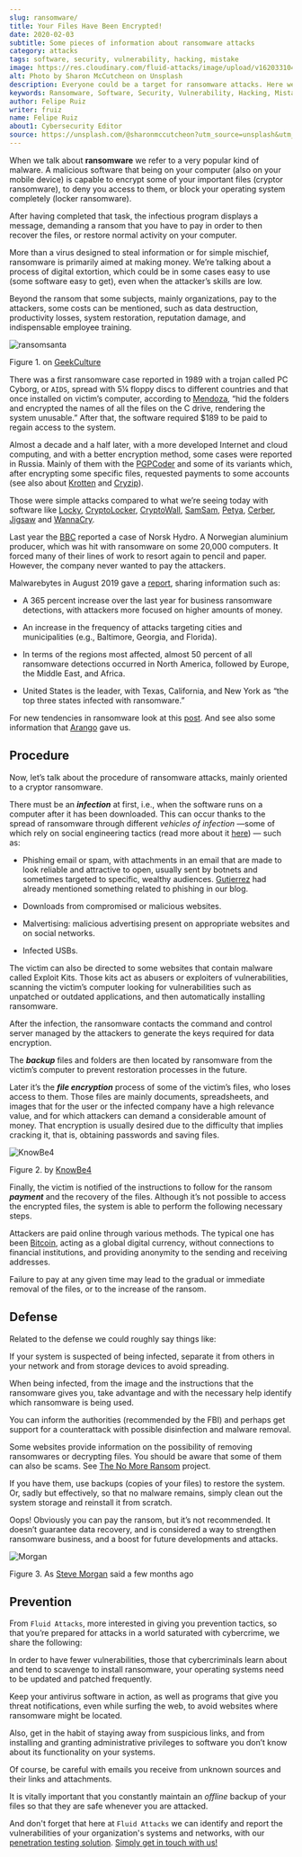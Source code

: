 ```yaml
---
slug: ransomware/
title: Your Files Have Been Encrypted!
date: 2020-02-03
subtitle: Some pieces of information about ransomware attacks
category: attacks
tags: software, security, vulnerability, hacking, mistake
image: https://res.cloudinary.com/fluid-attacks/image/upload/v1620331045/blog/ransomware/cover_c0iozv.webp
alt: Photo by Sharon McCutcheon on Unsplash
description: Everyone could be a target for ransomware attacks. Here we give an introduction to this topic and tips that could help you prevent being a victim.
keywords: Ransomware, Software, Security, Vulnerability, Hacking, Mistake, Information, Ethical Hacking, Pentesting
author: Felipe Ruiz
writer: fruiz
name: Felipe Ruiz
about1: Cybersecurity Editor
source: https://unsplash.com/@sharonmccutcheon?utm_source=unsplash&utm_medium=referral&utm_content=creditCopyText
---
```


When we talk about **ransomware** we refer to a very popular kind of
malware. A malicious software that being on your computer (also on your
mobile device) is capable to encrypt some of your important files
(cryptor ransomware), to deny you access to them, or block your
operating system completely (locker ransomware).

After having completed that task, the infectious program displays a
message, demanding a ransom that you have to pay in order to then
recover the files, or restore normal activity on your computer.

More than a virus designed to steal information or for simple mischief,
ransomware is primarily aimed at making money. We’re talking about a
process of digital extortion, which could be in some cases easy to use
(some software easy to get), even when the attacker’s skills are low.

Beyond the ransom that some subjects, mainly organizations, pay to the
attackers, some costs can be mentioned, such as data destruction,
productivity losses, system restoration, reputation damage, and
indispensable employee training.

<div class="imgblock">

![ransomsanta](https://res.cloudinary.com/fluid-attacks/image/upload/v1620331045/blog/ransomware/ransomsanta_yh6m9p.webp)

<div class="title">

Figure 1. on [GeekCulture](https://www.geekculture.com/joyoftech/joyarchives/2668.html)

</div>

</div>

There was a first ransomware case reported in 1989 with a trojan called
PC Cyborg, or `AIDS`, spread with 5¼ floppy discs to different countries
and that once installed on victim’s computer, according to
[Mendoza](https://www.welivesecurity.com/2015/09/18/evolution-ransomware-pc-cyborg-service-sale/),
“hid the folders and encrypted the names of all the files on the C
drive, rendering the system unusable.” After that, the software required
$189 to be paid to regain access to the system.

Almost a decade and a half later, with a more developed Internet and
cloud computing, and with a better encryption method, some cases were
reported in Russia. Mainly of them with the
[PGPCoder](https://en.wikipedia.org/wiki/PGPCoder) and some of its
variants which, after encrypting some specific files, requested payments
to some accounts (see also about
[Krotten](https://securelist.com/your-money-or-your-system-registry/30084/)
and [Cryzip](https://www.secureworks.com/research/cryzip)).

Those were simple attacks compared to what we’re seeing today with
software like
[Locky](https://www.trendmicro.com/vinfo/us/threat-encyclopedia/malware/ransom_locky.a),
[CryptoLocker](https://www.trendmicro.com/vinfo/us/threat-encyclopedia/malware/TROJ_CRILOCK.AE/),
[CryptoWall](https://www.trendmicro.com/vinfo/us/threat-encyclopedia/malware/TROJ_CRYPWALL.D/),
[SamSam](https://www.trendmicro.com/vinfo/us/threat-encyclopedia/malware/ransom_crypsam.b),
[Petya](https://www.trendmicro.com/vinfo/us/threat-encyclopedia/malware/ransom_petya.d),
[Cerber](https://www.trendmicro.com/vinfo/us/threat-encyclopedia/malware/ransom_cerber.a),
[Jigsaw](https://www.trendmicro.com/vinfo/us/threat-encyclopedia/malware/ransom_jigsaw.i)
and
[WannaCry](https://www.trendmicro.com/vinfo/us/threat-encyclopedia/malware/Ransom_WCRY.SM/).

Last year the [BBC](https://www.bbc.com/news/business-48661152) reported
a case of Norsk Hydro. A Norwegian aluminium producer, which was hit
with ransomware on some 20,000 computers. It forced many of their lines
of work to resort again to pencil and paper. However, the company never
wanted to pay the attackers.

Malwarebytes in August 2019 gave a
[report](https://resources.malwarebytes.com/files/2019/08/CTNT-2019-Ransomware_August_FINAL.pdf),
sharing information such as:

- A 365 percent increase over the last year for business ransomware
  detections, with attackers more focused on higher amounts of money.

- An increase in the frequency of attacks targeting cities and
  municipalities (e.g., Baltimore, Georgia, and Florida).

- In terms of the regions most affected, almost 50 percent of all
  ransomware detections occurred in North America, followed by Europe,
  the Middle East, and Africa.

- United States is the leader, with Texas, California, and New York as
  “the top three states infected with ransomware.”

For new tendencies in ransomware look at this
[post](http://techgenix.com/ransomware-threats-next-level/). And see
also some information that [Arango](../cost-cybercrime-i/) gave us.

## Procedure

Now, let’s talk about the procedure of ransomware attacks, mainly
oriented to a cryptor ransomware.

There must be an ***infection*** at first, i.e., when the software runs
on a computer after it has been downloaded. This can occur thanks to the
spread of ransomware through different *vehicles of infection* —some of
which rely on social engineering tactics (read more about it
[here](https://www.csoonline.com/article/2124681/what-is-social-engineering.html))
— such as:

- Phishing email or spam, with attachments in an email that are made
  to look reliable and attractive to open, usually sent by botnets and
  sometimes targeted to specific, wealthy audiences.
  [Gutierrez](../attacking-weakest-link/) had already mentioned
  something related to phishing in our blog.

- Downloads from compromised or malicious websites.

- Malvertising: malicious advertising present on appropriate websites
  and on social networks.

- Infected USBs.

The victim can also be directed to some websites that contain malware
called Exploit Kits. Those kits act as abusers or exploiters of
vulnerabilities, scanning the victim’s computer looking for
vulnerabilities such as unpatched or outdated applications, and then
automatically installing ransomware.

After the infection, the ransomware contacts the command and control
server managed by the attackers to generate the keys required for data
encryption.

The ***backup*** files and folders are then located by ransomware from
the victim’s computer to prevent restoration processes in the future.

Later it’s the ***file encryption*** process of some of the victim’s
files, who loses access to them. Those files are mainly documents,
spreadsheets, and images that for the user or the infected company have
a high relevance value, and for which attackers can demand a
considerable amount of money. That encryption is usually desired due to
the difficulty that implies cracking it, that is, obtaining passwords
and saving files.

<div class="imgblock">

![KnowBe4](https://res.cloudinary.com/fluid-attacks/image/upload/v1620331044/blog/ransomware/cita001_h8wrud.webp)

<div class="title">

Figure 2. by [KnowBe4](http://cdn2.hubspot.net/hubfs/241394/Ransomware-Hostage-Rescue-Manual.pdf)

</div>

</div>

Finally, the victim is notified of the instructions to follow for the
ransom ***payment*** and the recovery of the files. Although it’s not
possible to access the encrypted files, the system is able to perform
the following necessary steps.

Attackers are paid online through various methods. The typical one has
been [Bitcoin](https://bitcoin.org/en/), acting as a global digital
currency, without connections to financial institutions, and providing
anonymity to the sending and receiving addresses.

Failure to pay at any given time may lead to the gradual or immediate
removal of the files, or to the increase of the ransom.

## Defense

Related to the defense we could roughly say things like:

If your system is suspected of being infected, separate it from others
in your network and from storage devices to avoid spreading.

When being infected, from the image and the instructions that the
ransomware gives you, take advantage and with the necessary help
identify which ransomware is being used.

You can inform the authorities (recommended by the FBI) and perhaps get
support for a counterattack with possible disinfection and malware
removal.

Some websites provide information on the possibility of removing
ransomwares or decrypting files. You should be aware that some of them
can also be scams. See [The No More
Ransom](https://www.nomoreransom.org/) project.

If you have them, use backups (copies of your files) to restore the
system. Or, sadly but effectively, so that no malware remains, simply
clean out the system storage and reinstall it from scratch.

Oops\! Obviously you can pay the ransom, but it’s not recommended. It
doesn’t guarantee data recovery, and is considered a way to strengthen
ransomware business, and a boost for future developments and attacks.

<div class="imgblock">

![Morgan](https://res.cloudinary.com/fluid-attacks/image/upload/v1620331045/blog/ransomware/cita002_gdrdjd.webp)

<div class="title">

Figure 3. As [Steve
Morgan](https://cybersecurityventures.com/global-ransomware-damage-costs-predicted-to-reach-20-billion-usd-by-2021/)
said a few months ago

</div>

</div>

## Prevention

From `Fluid Attacks`, more interested in giving you prevention tactics,
so that you’re prepared for attacks in a world saturated with
cybercrime, we share the following:

In order to have fewer vulnerabilities, those that cybercriminals learn
about and tend to scavenge to install ransomware, your operating systems
need to be updated and patched frequently.

Keep your antivirus software in action, as well as programs that give
you threat notifications, even while surfing the web, to avoid websites
where ransomware might be located.

Also, get in the habit of staying away from suspicious links, and from
installing and granting administrative privileges to software you don’t
know about its functionality on your systems.

Of course, be careful with emails you receive from unknown sources and
their links and attachments.

It is vitally important that you constantly maintain an *offline* backup
of your files so that they are safe whenever you are attacked.

And don't forget that
here at `Fluid Attacks`
we can identify and report the vulnerabilities
of your organization's systems and networks,
with our [penetration testing solution](../../solutions/penetration-testing/).
[Simply get in touch with us\!](../../contact-us/)
